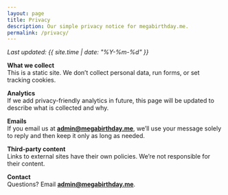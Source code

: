 ```yaml
---
layout: page
title: Privacy
description: Our simple privacy notice for megabirthday.me.
permalink: /privacy/
---
```


_Last updated: {{ site.time | date: "%Y-%m-%d" }}_

**What we collect**  
This is a static site. We don’t collect personal data, run forms, or set tracking cookies.

**Analytics**  
If we add privacy-friendly analytics in future, this page will be updated to describe what is collected and why.

**Emails**  
If you email us at **admin@megabirthday.me**, we’ll use your message solely to reply and then keep it only as long as needed.

**Third-party content**  
Links to external sites have their own policies. We’re not responsible for their content.

**Contact**  
Questions? Email **admin@megabirthday.me**.
